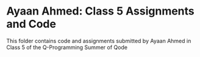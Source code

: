 # Ayaan Ahmed: Class 5 Assignments and Code
This folder contains code and assignments submitted by Ayaan Ahmed in Class 5 of the Q-Programming Summer of Qode